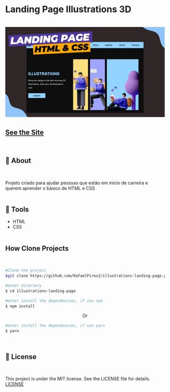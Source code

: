 # Landing Page Illustrations 3D

<h1> <img width="900px" src="./public/landing-page-illustration.jpg" /> </h1>

## <a href="https://rafaelpires2.github.io/illustrations-landing-page/">See the Site</a>

<br>

## 📕 About

<br>

Projeto criado para ajudar pessoas que estão em inicio de carreira e querem aprender o básico de HTML e CSS
<br>
<br>

## 🔨 Tools

- HTML
- CSS
  <br>
  <br>

## How Clone Projects

<br>

```bash
#Clone the project
$git clone https://github.com/RafaelPires2/illustrations-landing-page.git
```

```bash
#enter directory
$ cd illustrations-landing-page
```

```bash
#enter install the dependencies, if use npm
$ npm install
```

<p align="center">Or</p>

```bash
#enter install the dependencies, if use yarn
$ yarn
```

<br>

## 📄 License

<br>

This project is under the MIT license. See the LICENSE file for details. [LICENSE](https://docs.github.com/pt/repositories/managing-your-repositorys-settings-and-features/customizing-your-repository/licensing-a-repository)

